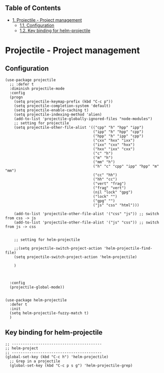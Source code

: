 <div id="table-of-contents">
<h2>Table of Contents</h2>
<div id="text-table-of-contents">
<ul>
<li><a href="#sec-1">1. Projectile - Project management</a>
<ul>
<li><a href="#sec-1-1">1.1. Configuration</a></li>
<li><a href="#sec-1-2">1.2. Key binding for helm-projectile</a></li>
</ul>
</li>
</ul>
</div>
</div>


# Projectile - Project management<a id="sec-1" name="sec-1"></a>

## Configuration<a id="sec-1-1" name="sec-1-1"></a>

    (use-package projectile
      ;; :defer t
      :diminish projectile-mode
      :config
      (progn
        (setq projectile-keymap-prefix (kbd "C-c p"))
        (setq projectile-completion-system 'default)
        (setq projectile-enable-caching t)
        (setq projectile-indexing-method 'alien)
        (add-to-list 'projectile-globally-ignored-files "node-modules")
        ;; setting for projectile
        (setq projectile-other-file-alist '(("cpp" "h" "hpp" "ipp")
                                            ("ipp" "h" "hpp" "cpp")
                                            ("hpp" "h" "ipp" "cpp")
                                            ("cxx" "hxx" "ixx")
                                            ("ixx" "cxx" "hxx")
                                            ("hxx" "ixx" "cxx")
                                            ("c" "h")
                                            ("m" "h")
                                            ("mm" "h")
                                            ("h" "c" "cpp" "ipp" "hpp" "m" "mm")
                                            ("cc" "hh")
                                            ("hh" "cc")
                                            ("vert" "frag")
                                            ("frag" "vert")
                                            (nil "lock" "gpg")
                                            ("lock" "")
                                            ("gpg" "")
                                            ("js" "css" "html")))
    
        (add-to-list 'projectile-other-file-alist '("css" "js")) ;; switch from css -> js
        (add-to-list 'projectile-other-file-alist '("js" "css")) ;; switch from js -> css
    
    
        ;; setting for helm-projectile
    
        ;;(setq projectile-switch-project-action 'helm-projectile-find-file)
        (setq projectile-switch-project-action 'helm-projectile)
    
        )
    
    
    
      :config
      (projectile-global-mode))
    
    
    (use-package helm-projectile
      :defer t
      :init
      (setq helm-projectile-fuzzy-match t)
      )

## Key binding for helm-projectile<a id="sec-1-2" name="sec-1-2"></a>

    ;; -----------------------------------------
    ;; helm-project
    ;; -----------------------------------------
    (global-set-key (kbd "C-c h") 'helm-projectile)
      ;; Grep in a projectile
      (global-set-key (kbd "C-c p s g") 'helm-projectile-grep)
